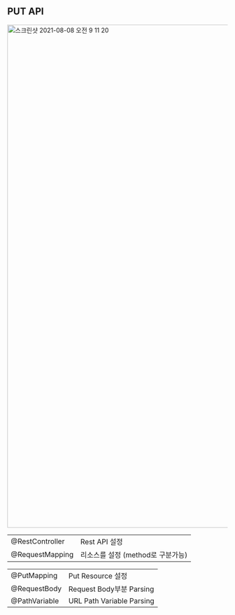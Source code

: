 ## PUT API

  <img width="1149" alt="스크린샷 2021-08-08 오전 9 11 20" src="https://user-images.githubusercontent.com/18282470/128617428-a5596c99-84f6-49a6-8196-bee3561de195.png">

|                 |                                   |
| --------------- | --------------------------------- |
| @RestController | Rest API 설정                     |
| @RequestMapping | 리소스를 설정 (method로 구분가능) |

|               |                           |
| ------------- | ------------------------- |
| @PutMapping   | Put Resource 설정         |
| @RequestBody  | Request Body부분 Parsing  |
| @PathVariable | URL Path Variable Parsing |
